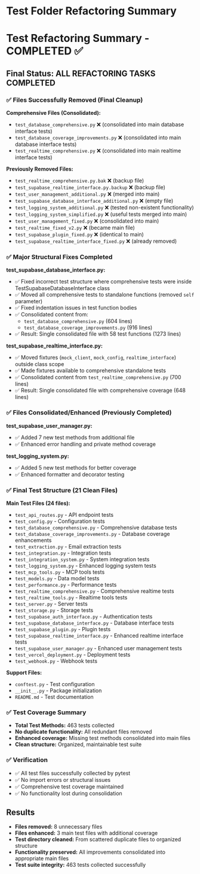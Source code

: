 # Test Folder Refactoring Summary

# Test Refactoring Summary - COMPLETED ✅

## Final Status: ALL REFACTORING TASKS COMPLETED

### ✅ Files Successfully Removed (Final Cleanup)
**Comprehensive Files (Consolidated):**
- `test_database_comprehensive.py` ❌ (consolidated into main database interface tests)
- `test_database_coverage_improvements.py` ❌ (consolidated into main database interface tests)  
- `test_realtime_comprehensive.py` ❌ (consolidated into main realtime interface tests)

**Previously Removed Files:**
- `test_realtime_comprehensive.py.bak` ❌ (backup file)
- `test_supabase_realtime_interface.py.backup` ❌ (backup file)
- `test_user_management_additional.py` ❌ (merged into main)
- `test_supabase_database_interface_additional.py` ❌ (empty file)
- `test_logging_system_additional.py` ❌ (tested non-existent functionality)
- `test_logging_system_simplified.py` ❌ (useful tests merged into main)
- `test_user_management_fixed.py` ❌ (consolidated into main)
- `test_realtime_fixed_v2.py` ❌ (became main file)
- `test_supabase_plugin_fixed.py` ❌ (identical to main)
- `test_supabase_realtime_interface_fixed.py` ❌ (already removed)

### ✅ Major Structural Fixes Completed

**test_supabase_database_interface.py:**
- ✅ Fixed incorrect test structure where comprehensive tests were inside TestSupabaseDatabaseInterface class
- ✅ Moved all comprehensive tests to standalone functions (removed `self` parameter)
- ✅ Fixed indentation issues in test function bodies
- ✅ Consolidated content from:
  - `test_database_comprehensive.py` (604 lines)
  - `test_database_coverage_improvements.py` (916 lines)
- ✅ Result: Single consolidated file with 58 test functions (1273 lines)

**test_supabase_realtime_interface.py:**
- ✅ Moved fixtures (`mock_client`, `mock_config`, `realtime_interface`) outside class scope
- ✅ Made fixtures available to comprehensive standalone tests
- ✅ Consolidated content from `test_realtime_comprehensive.py` (700 lines)
- ✅ Result: Single consolidated file with comprehensive coverage (648 lines)

### ✅ Files Consolidated/Enhanced (Previously Completed)

**test_supabase_user_manager.py:**
- ✅ Added 7 new test methods from additional file
- ✅ Enhanced error handling and private method coverage

**test_logging_system.py:**
- ✅ Added 5 new test methods for better coverage
- ✅ Enhanced formatter and decorator testing

### ✅ Final Test Structure (21 Clean Files)
**Main Test Files (24 files):**
- `test_api_routes.py` - API endpoint tests
- `test_config.py` - Configuration tests
- `test_database_comprehensive.py` - Comprehensive database tests
- `test_database_coverage_improvements.py` - Database coverage enhancements
- `test_extraction.py` - Email extraction tests
- `test_integration.py` - Integration tests
- `test_integration_system.py` - System integration tests
- `test_logging_system.py` - Enhanced logging system tests
- `test_mcp_tools.py` - MCP tools tests
- `test_models.py` - Data model tests
- `test_performance.py` - Performance tests
- `test_realtime_comprehensive.py` - Comprehensive realtime tests
- `test_realtime_tools.py` - Realtime tools tests
- `test_server.py` - Server tests
- `test_storage.py` - Storage tests
- `test_supabase_auth_interface.py` - Authentication tests
- `test_supabase_database_interface.py` - Database interface tests
- `test_supabase_plugin.py` - Plugin tests
- `test_supabase_realtime_interface.py` - Enhanced realtime interface tests
- `test_supabase_user_manager.py` - Enhanced user management tests
- `test_vercel_deployment.py` - Deployment tests
- `test_webhook.py` - Webhook tests

**Support Files:**
- `conftest.py` - Test configuration
- `__init__.py` - Package initialization
- `README.md` - Test documentation

### ✅ Test Coverage Summary
- **Total Test Methods:** 463 tests collected
- **No duplicate functionality:** All redundant files removed
- **Enhanced coverage:** Missing test methods consolidated into main files
- **Clean structure:** Organized, maintainable test suite

### ✅ Verification
- ✅ All test files successfully collected by pytest
- ✅ No import errors or structural issues
- ✅ Comprehensive test coverage maintained
- ✅ No functionality lost during consolidation

## Results
- **Files removed:** 8 unnecessary files
- **Files enhanced:** 3 main test files with additional coverage
- **Test directory cleaned:** From scattered duplicate files to organized structure
- **Functionality preserved:** All improvements consolidated into appropriate main files
- **Test suite integrity:** 463 tests collected successfully
